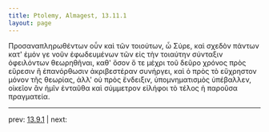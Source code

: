 ```yaml
---
title: Ptolemy, Almagest, 13.11.1
layout: page
---
```


Προσαναπληρωθέντων οὖν καὶ τῶν τοιούτων, ὦ Σύρε, καὶ σχεδὸν πάντων κατ' ἐμόν γε νοῦν ἐφωδευμένων τῶν εἰς τὴν τοιαύτην σύνταξιν ὀφειλόντων θεωρηθῆναι, καθ' ὅσον ὅ τε μέχρι τοῦ δεῦρο χρόνος πρὸς εὕρεσιν ἢ ἐπανόρθωσιν ἀκριβεστέραν συνήργει, καὶ ὁ πρὸς τὸ εὔχρηστον μόνον τῆς θεωρίας, ἀλλ' οὐ πρὸς ἔνδειξιν, ὑπομνηματισμὸς ὑπέβαλλεν, οἰκεῖον ἂν ἡμῖν ἐνταῦθα καὶ σύμμετρον εἰλήφοι τὸ τέλος ἡ παροῦσα πραγματεία.

---

prev: [13.9.1](../13.9.1/) | next: 

